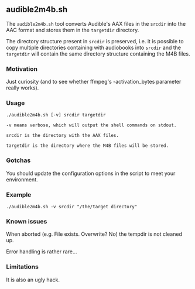 ## audible2m4b.sh

The `audible2m4b.sh` tool converts Audible's AAX files in the `srcdir` into the 
AAC format and stores them in the `targetdir` directory.

The directory structure present in `srcdir` is preserved, i.e. it is possible
to copy multiple directories containing with audiobooks into `srcdir` and the
`targetdir` will contain the same directory structure containing the M4B files.

### Motivation

Just curiosity (and to see whether ffmpeg's -activation_bytes parameter really works).

### Usage
```
./audible2m4b.sh [-v] srcdir targetdir
 
-v means verbose, which will output the shell commands on stdout.

srcdir is the directory with the AAX files.

targetdir is the directory where the M4B files will be stored.
```

### Gotchas
You should update the configuration options in the script to meet your environment.

### Example
```
./audible2m4b.sh -v srcdir "/the/target directory"   
```

### Known issues
When aborted (e.g. File exists. Overwrite? No) the tempdir is not cleaned up.

Error handling is rather rare…

### Limitations
It is also an ugly hack.
